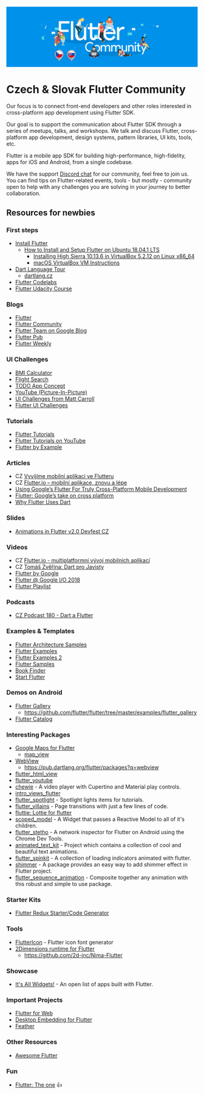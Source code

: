 ![Czech Flutter Community](https://raw.githubusercontent.com/FlutterCzech/community/master/banner.png)

# Czech & Slovak Flutter Community

Our focus is to connect front-end developers and other roles interested in cross-platform app development using Flutter SDK.

Our goal is to support the communication about Flutter SDK through a series of meetups, talks, and workshops. We talk and discuss Flutter, cross-platform app development, design systems, pattern libraries, UI kits, tools, etc.

Flutter is a mobile app SDK for building high-performance, high-fidelity, apps for iOS and Android, from a single codebase.

We have the support [Discord chat](https://discord.gg/JZg7T7C) for our community, feel free to join us. You can find tips on Flutter-related events, tools - but mostly - community open to help with any challenges you are solving in your journey to better collaboration.

## Resources for newbies

### First steps

- [Install Flutter](https://flutter.io/get-started/install/)
  - [How to Install and Setup Flutter on Ubuntu 18.04.1 LTS](https://www.techomoro.com/how-to-install-and-setup-flutter-on-ubuntu-18-04-1-lts-bionic-beaver/)
    - [Installing High Sierra 10.13.6 in VirtualBox 5.2.12 on Linux x86_64](https://astr0baby.wordpress.com/2018/07/15/installing-high-sierra-10-13-6-in-virtualbox-5-2-12-on-linux-x86_64/)
    - [macOS VirtualBox VM Instructions](https://github.com/geerlingguy/macos-virtualbox-vm)
- [Dart Language Tour](https://www.dartlang.org/guides/language/language-tour)
  - [dartlang.cz](https://dartlang.cz)
- [Flutter Codelabs](https://flutter.io/codelabs/)
- [Flutter Udacity Course](https://www.udacity.com/course/build-native-mobile-apps-with-flutter--ud905)

### Blogs

- [Flutter](https://medium.com/flutter-io)
- [Flutter Community](https://medium.com/flutter-community)
- [Flutter Team on Google Blog](https://developers.googleblog.com/search/label/flutter)
- [Flutter Pub](https://medium.com/flutterpub)
- [Flutter Weekly](https://twitter.com/flutterwk)

### UI Challenges

- [BMI Calculator](https://marcinszalek.pl/tag/bmi-calculator/)
- [Flight Search](https://marcinszalek.pl/flutter/ui-challenge-flight-search/)
- [TODO App Concept](https://medium.com/@dev.n/flutter-challenge-todo-app-concept-bd36107aa291)
- [YouTube (Picture-In-Picture)](https://proandroiddev.com/flutter-challenge-youtube-ec5ff36eca9b)
- [UI Challenges from Matt Carroll](https://medium.com/@mattcarroll)
- [Flutter UI Challenges](https://github.com/tomialagbe/flutter_ui_challenges)

### Tutorials

- [Flutter Tutorials](https://flutter.io/tutorials/)
- [Flutter Tutorials on YouTube](https://www.youtube.com/playlist?list=PLJbE2Yu2zumDqr_-hqpAN0nIr6m14TAsd)
- [Flutter by Example](https://flutterbyexample.com)

### Articles

- CZ [Vyvíjíme mobilní aplikaci ve Flutteru](https://www.eman.cz/author/filip-smid/)
- CZ [Flutter.io – mobilní aplikace, znovu a lépe](https://www.zdrojak.cz/clanky/flutter-io-mobilni-aplikace-lepe/)
- [Using Google’s Flutter For Truly Cross-Platform Mobile Development](https://www.smashingmagazine.com/2018/06/google-flutter-mobile-development/)
- [Flutter: Google’s take on cross platform](https://css-tricks.com/flutter-googles-take-on-cross-platform/)
- [Why Flutter Uses Dart](https://hackernoon.com/why-flutter-uses-dart-dd635a054ebf)

### Slides

- [Animations in Flutter v2.0 Devfest CZ](https://speakerdeck.com/salihgueler/animations-in-flutter-v2-dot-0-devfest-cz)

### Videos

- CZ [Flutter.io - multiplatformní vývoj mobilních aplikací](https://slideslive.com/38908543/flutterio-multiplatformni-vyvoj-mobilnich-aplikaci)
- CZ [Tomáš Zvěřina: Dart pro Javisty](https://www.youtube.com/watch?v=y4M1p13w5wI)
- [Flutter by Google](https://www.youtube.com/playlist?list=PLOU2XLYxmsIJ7dsVN4iRuA7BT8XHzGtCr)
- [Flutter @ Google I/O 2018](https://www.youtube.com/playlist?list=PL0o58xSX-Jvi6zBDe7SW4W6h5hauQ-xxF)
- [Flutter Playlist](https://www.youtube.com/playlist?list=PLzxw53S4rq9de8H2w9Gc7Pyiu_bRgPK7p)

### Podcasts

- [CZ Podcast 180 - Dart a Flutter](https://soundcloud.com/czpodcast-1/cz-podcast-180-dart-a-flutter)

### Examples & Templates

- [Flutter Architecture Samples](http://fluttersamples.com)
- [Flutter Examples](https://github.com/flutter/flutter/tree/master/examples)
- [Flutter Examples 2](https://github.com/nisrulz/flutter-examples)
- [Flutter Samples](https://github.com/flutter/samples)
- [Book Finder](https://github.com/mjohnsullivan/book-finder)
- [Start Flutter](https://startflutter.com)

### Demos on Android

- [Flutter Gallery](https://play.google.com/store/apps/details?id=io.flutter.demo.gallery)
  - https://github.com/flutter/flutter/tree/master/examples/flutter_gallery
- [Flutter Catalog](https://play.google.com/store/apps/details?id=io.github.x_wei.flutter_catalog)

### Interesting Packages

- [Google Maps for Flutter](https://github.com/flutter/plugins/tree/master/packages/google_maps_flutter)
  - [map_view](https://pub.dartlang.org/packages/map_view)
- [WebView](https://github.com/flutter/plugins/tree/master/packages/webview_flutter)
  - https://pub.dartlang.org/flutter/packages?q=webview
- [flutter_html_view](https://pub.dartlang.org/packages/flutter_html_view)
- [flutter_youtube](https://pub.dartlang.org/packages/flutter_youtube)
- [chewie](https://pub.dartlang.org/packages/chewie) - A video player with Cupertino and Material play controls.
- [intro_views_flutter](https://pub.dartlang.org/packages/intro_views_flutter)
- [flutter_spotlight](https://pub.dartlang.org/packages/flutter_spotlight) - Spotlight lights items for tutorials.
- [flutter_villains](https://pub.dartlang.org/packages/flutter_villains) - Page transitions with just a few lines of code.
- [fluttie: Lottie for flutter](https://github.com/simolus3/fluttie)
- [scoped_model](https://pub.dartlang.org/packages/scoped_model) - A Widget that passes a Reactive Model to all of it's children.
- [flutter_stetho](https://pub.dartlang.org/packages/flutter_stetho) - A network inspector for Flutter on Android using the Chrome Dev Tools.
- [animated_text_kit](https://pub.dartlang.org/packages/animated_text_kit) - Project which contains a collection of cool and beautiful text animations.
- [flutter_spinkit](https://pub.dartlang.org/packages/flutter_spinkit) - A collection of loading indicators animated with flutter.
- [shimmer](https://pub.dartlang.org/packages/shimmer) - A package provides an easy way to add shimmer effect in Flutter project.
- [flutter_sequence_animation](https://pub.dartlang.org/packages/flutter_sequence_animation) - Composite together any animation with this robust and simple to use package.

### Starter Kits

- [Flutter Redux Starter/Code Generator](https://github.com/hillelcoren/flutter-redux-starter)

### Tools

- [FlutterIcon](http://fluttericon.com) - Flutter icon font generator
- [2Dimensions runtime for Flutter](https://www.2dimensions.com/b/223-flutter-support)
  - https://github.com/2d-inc/Nima-Flutter

### Showcase

- [It&#039;s All Widgets!](https://itsallwidgets.com) - An open list of apps built with Flutter.

### Important Projects

- [Flutter for Web](https://github.com/Zubnix/skia-wasm-port/issues/5)
- [Desktop Embedding for Flutter](https://github.com/google/flutter-desktop-embedding)
- [Feather](https://feather-apps.com)

### Other Resources

- [Awesome Flutter](https://github.com/Solido/awesome-flutter)

### Fun

- [Flutter: The one](https://www.youtube.com/watch?v=sIIgtClYq0s) :+1:
